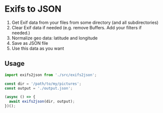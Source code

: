 #  Exifs to JSON

1. Get Exif data from your files from some directory (and all subdirectories)
2. Clear Exif data if needed (e.g. remove Buffers. Add your filters if needed.)
3. Normalize geo data: latitude and longitude
4. Save as JSON file
5. Use this data as you want

## Usage

```javascript
import exifs2json from './src/exifs2json';

const dir = '/path/to/my/pictures';
const output = './output.json';

(async () => {
  await exifs2json(dir, output);
})();
```